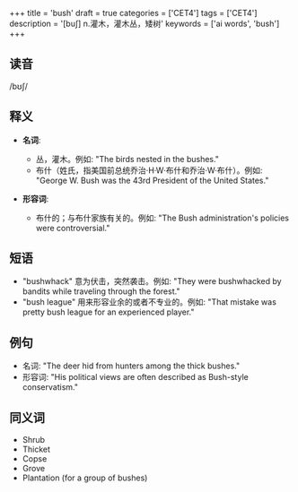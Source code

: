 +++
title = 'bush'
draft = true
categories = ['CET4']
tags = ['CET4']
description = '[bu∫] n.灌木，灌木丛，矮树'
keywords = ['ai words', 'bush']
+++

## 读音
/bʊʃ/

## 释义
- **名词**:
  - 丛，灌木。例如: "The birds nested in the bushes."
  - 布什（姓氏，指美国前总统乔治·H·W·布什和乔治·W·布什）。例如: "George W. Bush was the 43rd President of the United States."

- **形容词**:
  - 布什的；与布什家族有关的。例如: "The Bush administration's policies were controversial."

## 短语
- "bushwhack" 意为伏击，突然袭击。例如: "They were bushwhacked by bandits while traveling through the forest."
- "bush league" 用来形容业余的或者不专业的。例如: "That mistake was pretty bush league for an experienced player."

## 例句
- 名词: "The deer hid from hunters among the thick bushes."
- 形容词: "His political views are often described as Bush-style conservatism."

## 同义词
- Shrub
- Thicket
- Copse
- Grove
- Plantation (for a group of bushes)
